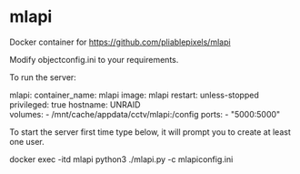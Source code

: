 # mlapi
Docker container for https://github.com/pliablepixels/mlapi

Modify 
objectconfig.ini to your requirements.

To run the server:

 mlapi:
    container_name: mlapi
    image: mlapi
    restart: unless-stopped
    privileged: true
    hostname: UNRAID  
    volumes:
    - /mnt/cache/appdata/cctv/mlapi:/config
    ports:
    - "5000:5000"

To start the server first time type below, it will prompt you to create at least one user.

docker exec -itd mlapi python3 ./mlapi.py -c mlapiconfig.ini


